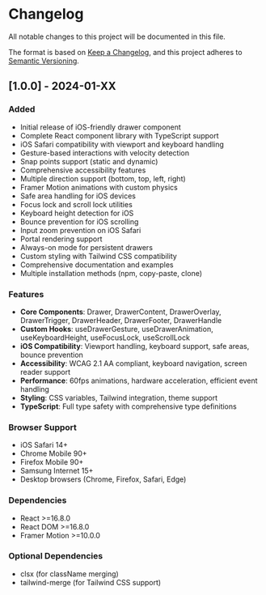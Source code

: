 # Changelog

All notable changes to this project will be documented in this file.

The format is based on [Keep a Changelog](https://keepachangelog.com/en/1.0.0/),
and this project adheres to [Semantic Versioning](https://semver.org/spec/v2.0.0.html).

## [1.0.0] - 2024-01-XX

### Added
- Initial release of iOS-friendly drawer component
- Complete React component library with TypeScript support
- iOS Safari compatibility with viewport and keyboard handling
- Gesture-based interactions with velocity detection
- Snap points support (static and dynamic)
- Comprehensive accessibility features
- Multiple direction support (bottom, top, left, right)
- Framer Motion animations with custom physics
- Safe area handling for iOS devices
- Focus lock and scroll lock utilities
- Keyboard height detection for iOS
- Bounce prevention for iOS scrolling
- Input zoom prevention on iOS Safari
- Portal rendering support
- Always-on mode for persistent drawers
- Custom styling with Tailwind CSS compatibility
- Comprehensive documentation and examples
- Multiple installation methods (npm, copy-paste, clone)

### Features
- **Core Components**: Drawer, DrawerContent, DrawerOverlay, DrawerTrigger, DrawerHeader, DrawerFooter, DrawerHandle
- **Custom Hooks**: useDrawerGesture, useDrawerAnimation, useKeyboardHeight, useFocusLock, useScrollLock
- **iOS Compatibility**: Viewport handling, keyboard support, safe areas, bounce prevention
- **Accessibility**: WCAG 2.1 AA compliant, keyboard navigation, screen reader support
- **Performance**: 60fps animations, hardware acceleration, efficient event handling
- **Styling**: CSS variables, Tailwind integration, theme support
- **TypeScript**: Full type safety with comprehensive type definitions

### Browser Support
- iOS Safari 14+
- Chrome Mobile 90+
- Firefox Mobile 90+
- Samsung Internet 15+
- Desktop browsers (Chrome, Firefox, Safari, Edge)

### Dependencies
- React >=16.8.0
- React DOM >=16.8.0
- Framer Motion >=10.0.0

### Optional Dependencies
- clsx (for className merging)
- tailwind-merge (for Tailwind CSS support)